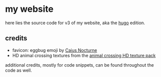 # my website

here lies the source code for v3 of my website, aka the [hugo](https://gohugo.io) edition.

## credits

- favicon: eggbug emoji by [Caius Nocturne](https://nocturne.works/cohost)
- HD animal crossing textures from the [animal crossing HD texture pack](https://forums.dolphin-emu.org/Thread-animal-crossing-hd-texture-pack-version-19-august-9th-2024)

additional credits, mostly for code snippets, can be found throughout the code as well.
